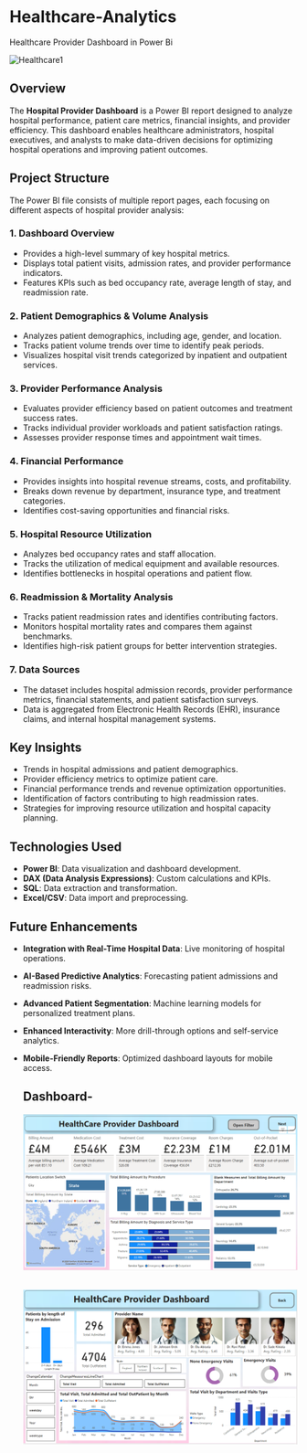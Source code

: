 # Healthcare-Analytics
Healthcare Provider Dashboard in Power Bi

<img width="900" alt="Healthcare1" src="https://github.com/user-attachments/assets/c3830d66-0f62-4f58-b819-e4bbfbe0cf80" />

## Overview
The **Hospital Provider Dashboard** is a Power BI report designed to analyze hospital performance, patient care metrics, financial insights, and provider efficiency. This dashboard enables healthcare administrators, hospital executives, and analysts to make data-driven decisions for optimizing hospital operations and improving patient outcomes.

## Project Structure
The Power BI file consists of multiple report pages, each focusing on different aspects of hospital provider analysis:

### 1. **Dashboard Overview**
   - Provides a high-level summary of key hospital metrics.
   - Displays total patient visits, admission rates, and provider performance indicators.
   - Features KPIs such as bed occupancy rate, average length of stay, and readmission rate.

### 2. **Patient Demographics & Volume Analysis**
   - Analyzes patient demographics, including age, gender, and location.
   - Tracks patient volume trends over time to identify peak periods.
   - Visualizes hospital visit trends categorized by inpatient and outpatient services.

### 3. **Provider Performance Analysis**
   - Evaluates provider efficiency based on patient outcomes and treatment success rates.
   - Tracks individual provider workloads and patient satisfaction ratings.
   - Assesses provider response times and appointment wait times.

### 4. **Financial Performance**
   - Provides insights into hospital revenue streams, costs, and profitability.
   - Breaks down revenue by department, insurance type, and treatment categories.
   - Identifies cost-saving opportunities and financial risks.

### 5. **Hospital Resource Utilization**
   - Analyzes bed occupancy rates and staff allocation.
   - Tracks the utilization of medical equipment and available resources.
   - Identifies bottlenecks in hospital operations and patient flow.

### 6. **Readmission & Mortality Analysis**
   - Tracks patient readmission rates and identifies contributing factors.
   - Monitors hospital mortality rates and compares them against benchmarks.
   - Identifies high-risk patient groups for better intervention strategies.

### 7. **Data Sources**
   - The dataset includes hospital admission records, provider performance metrics, financial statements, and patient satisfaction surveys.
   - Data is aggregated from Electronic Health Records (EHR), insurance claims, and internal hospital management systems.

## Key Insights
- Trends in hospital admissions and patient demographics.
- Provider efficiency metrics to optimize patient care.
- Financial performance trends and revenue optimization opportunities.
- Identification of factors contributing to high readmission rates.
- Strategies for improving resource utilization and hospital capacity planning.

## Technologies Used
- **Power BI**: Data visualization and dashboard development.
- **DAX (Data Analysis Expressions)**: Custom calculations and KPIs.
- **SQL**: Data extraction and transformation.
- **Excel/CSV**: Data import and preprocessing.

## Future Enhancements
- **Integration with Real-Time Hospital Data**: Live monitoring of hospital operations.
- **AI-Based Predictive Analytics**: Forecasting patient admissions and readmission risks.
- **Advanced Patient Segmentation**: Machine learning models for personalized treatment plans.
- **Enhanced Interactivity**: More drill-through options and self-service analytics.
- **Mobile-Friendly Reports**: Optimized dashboard layouts for mobile access.

  ## Dashboard-
  <img src ="https://github.com/Sharayu26/Healthcare-Analytics/blob/main/Healthcare%20Analytics.png"><br><br>

  <img src ="https://github.com/Sharayu26/Healthcare-Analytics/blob/main/Healthcare%20Provider.png">
